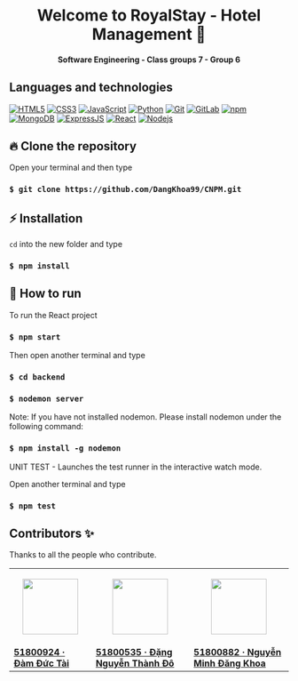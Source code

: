<div align="center">
  <h1>Welcome to RoyalStay - Hotel Management 👋</h1>
  <h4>Software Engineering - Class groups 7 - Group 6</h4>
</div>


## Languages and technologies
[![HTML5](https://img.shields.io/badge/-HTML5-black?style=flat-square&logo=html5&logoColor=E34F26)](https://developer.mozilla.org/vi/docs/Web/Guide/HTML/HTML5)
[![CSS3](https://img.shields.io/badge/-CSS3-black?style=flat-square&logo=css3&logoColor=1572B6)](https://developer.mozilla.org/vi/docs/Learn/Getting_started_with_the_web/CSS_basics)
[![JavaScript](https://img.shields.io/badge/-JavaScript-black?style=flat-square&logo=javascript)](https://developer.mozilla.org/vi/docs/Learn/Getting_started_with_the_web/JavaScript_basics)
[![Python](https://img.shields.io/badge/-Python-000?&logo=Python)](https://www.python.org/)
[![Git](https://img.shields.io/badge/-Git-black?style=flat-square&logo=git)](https://git-scm.com/)
[![GitLab](https://img.shields.io/badge/-GitLab-black?style=flat-square&logo=gitlab)](https://about.gitlab.com/)
[![npm](https://img.shields.io/badge/-npm-black?style=flat-square&logo=npm)](https://www.npmjs.com/)
[![MongoDB](https://img.shields.io/badge/-MongoDB-black?style=flat-square&logo=mongodb)](https://www.mongodb.com/)
[![ExpressJS](https://img.shields.io/badge/-Express.js-000000?style=flat-square&logo=express&logoColor=white)](https://expressjs.com/)
[![React](https://img.shields.io/badge/-React-black?style=flat-square&logo=react)](https://reactjs.org/)
[![Nodejs](https://img.shields.io/badge/-Nodejs-black?style=flat-square&logo=Node.js)](https://nodejs.org/en/)

## 🔥 Clone the repository

Open your terminal and then type

### `$ git clone https://github.com/DangKhoa99/CNPM.git`

## ⚡ Installation

`cd` into the new folder and type

### `$ npm install`

## 🚀 How to run

To run the React project

### `$ npm start`

Then open another terminal and type

### `$ cd backend`

### `$ nodemon server`

Note: If you have not installed nodemon. Please install nodemon under the following command:

### `$ npm install -g nodemon` 

UNIT TEST - Launches the test runner in the interactive watch mode.

Open another terminal and type

### `$ npm test`


## Contributors ✨

Thanks to all the people who contribute.

<table>
  <tr>
    <td>
      <p align="center">
        <a href="https://github.com/andydam452"><img src="https://avatars.githubusercontent.com/u/44116015?v=4" width="100px;" alt=""/>
      </p>
    </td>
    <td>
      <p align="center">
        <a href="https://github.com/thanhdo001121"><img src="https://avatars.githubusercontent.com/u/79702984?v=4" width="100px;" alt=""/>
      </p>
    </td>
    <td>
      <p align="center">
        <a href="https://github.com/DangKhoa99"><img src="https://avatars.githubusercontent.com/u/56160839?v=4" width="100px;" alt=""/>
      </p>
    </td>
  </tr>
  <tr>
    <td text-align="center"><a href="https://github.com/andydam452"><b>51800924 · Đàm Đức Tài</b></td>
    <td text-align="center"><a href="https://github.com/thanhdo001121"><b>51800535 · Đặng Nguyễn Thành Đô</b></td>
    <td text-align="center"><a href="https://github.com/DangKhoa99"><b>51800882 · Nguyễn Minh Đăng Khoa</b></td>
  </tr>
</table>
